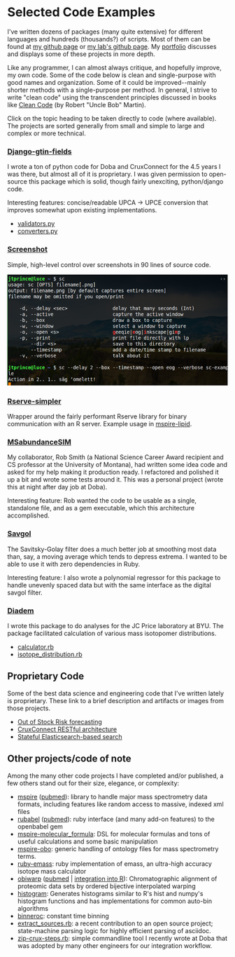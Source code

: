 # Selected Code Examples

I've written dozens of packages (many quite extensive) for different languages and hundreds (thousands?) of scripts.  Most of them can be found at [my github page](https://github.com/jtprince) or [my lab's github page](https://github.com/princelab).  My [portfolio](https://github.com/jtprince/portfolio/) discusses and displays some of these projects in more depth.

Like any programmer, I can almost always critique, and hopefully improve, my own code.  Some of the code below is clean and single-purpose with good names and organization.  Some of it could be improved--mainly shorter methods with a single-purpose per method.  In general, I strive to write "clean code" using the transcendent principles discussed in books like [Clean Code](https://www.amazon.com/Clean-Code-Handbook-Software-Craftsmanship/dp/0132350882) (by Robert "Uncle Bob" Martin).

Click on the topic heading to be taken directly to code (where available).  The projects are sorted generally from small and simple to large and complex or more technical.

### [Django-gtin-fields](https://github.com/CruxConnect/django-gtin-fields)

I wrote a ton of python code for Doba and CruxConnect for the 4.5 years I was there, but almost all of it is proprietary.  I was given permission to open-source this package which is solid, though fairly unexciting, python/django code.

Interesting features: concise/readable UPCA -> UPCE conversion that improves somewhat upon existing implementations.

* [validators.py](https://github.com/CruxConnect/django-gtin-fields/blob/master/gtin_fields/validators.py)
* [converters.py](https://github.com/CruxConnect/django-gtin-fields/blob/master/gtin_fields/converters.py)

### [Screenshot](https://github.com/jtprince/dotfiles/blob/master/bin/sc)

Simple, high-level control over screenshots in 90 lines of source code.

<a href="media/code-examples/sc-example-2019-04-03--01-13-14.png"><img src="media/code-examples/sc-example-2019-04-03--01-13-14.png" width="600"/></a>

### [Rserve-simpler](https://github.com/jtprince/rserve-simpler)

Wrapper around the fairly performant Rserve library for binary communication with an R server.  Example usage in [mspire-lipid](https://github.com/princelab/mspire-lipid/blob/master/lib/mspire/lipid/search/probability_distribution.rb).

### [MSabundanceSIM](https://github.com/jtprince/MSabundanceSIM)

My collaborator, Rob Smith (a National Science Career Award recipient and CS professor at the University of Montana), had written some idea code and asked for my help making it production ready. I refactored and polished it up a bit and wrote some tests around it.  This was a personal project (wrote this at night after day job at Doba).

Interesting feature: Rob wanted the code to be usable as a single, standalone file, and as a gem executable, which this architecture accomplished.

### [Savgol](https://github.com/princelab/savgol)

The Savitsky-Golay filter does a much better job at smoothing most data than, say, a moving average which tends to depress extrema.  I wanted to be able to use it with zero dependencies in Ruby.

Interesting feature: I also wrote a polynomial regressor for this package to handle unevenly spaced data but with the same interface as the digital savgol filter.

### [Diadem](https://github.com/princelab/diadem)

I wrote this package to do analyses for the JC Price laboratory at BYU. The package facilitated calculation of various mass isotopomer distributions.

* [calculator.rb](https://github.com/princelab/diadem/blob/master/lib/diadem/calculator.rb)
* [isotope_distribution.rb](https://github.com/princelab/diadem/blob/master/lib/diadem/isotope_distribution.rb)

## Proprietary Code

Some of the best data science and engineering code that I've written lately is proprietary.  These link to a brief description and artifacts or images from those projects.

* [Out of Stock Risk forecasting](https://github.com/jtprince/portfolio/#out-of-stock-risk)
* [CruxConnect RESTful architecture](https://github.com/jtprince/portfolio#restful-architecture)
* [Stateful Elasticsearch-based search](https://github.com/jtprince/portfolio#stateful-elasticsearch-based-search)

## Other projects/code of note

Among the many other code projects I have completed and/or published, a few others stand out for their size, elegance, or complexity:

* [mspire](https://github.com/princelab/mspire) ([pubmed](https://www.ncbi.nlm.nih.gov/pubmed/18930952)): library to handle major mass spectrometry data formats, including features like random access to massive, indexed xml files
* [rubabel](https://github.com/princelab/rubabel) ([pubmed](https://www.ncbi.nlm.nih.gov/pubmed/18930952)): ruby interface (and many add-on features) to the openbabel gem
* [mspire-molecular_formula](https://github.com/princelab/mspire-molecular_formula): DSL for molecular formulas and tons of useful calculations and some basic manipulation
* [mspire-obo](https://github.com/princelab/mspire-obo): generic handling of ontology files for mass spectrometry terms.
* [ruby-emass](https://github.com/princelab/ruby-emass): ruby implementation of emass, an ultra-high accuracy isotope mass calculator
* [obiwarp](https://sourceforge.net/projects/obi-warp/files/obiwarp/) ([pubmed](https://www.ncbi.nlm.nih.gov/pubmed/16944896) | [integration into R](https://rdrr.io/bioc/xcms/man/retcor.obiwarp-methods.html)): Chromatographic alignment of proteomic data sets by ordered bijective interpolated warping
* [histogram](https://github.com/jtprince/histogram): Generates histograms similar to R's hist and numpy's histogram functions and has implementations for common auto-bin algorithms
* [binneroc](https://github.com/jtprince/binneroc): constant time binning
* [extract_sources.rb](https://github.com/wordtreefoundation/book-of-mormon/blob/master/src/extract_sources.rb): a recent contribution to an open source project; state-machine parsing logic for highly efficient parsing of asciidoc.
* [zip-crux-steps.rb](https://github.com/jtprince/dotfiles/blob/master/bin/zip-crux-steps.rb): simple commandline tool I recently wrote at Doba that was adopted by many other engineers for our integration workflow.

